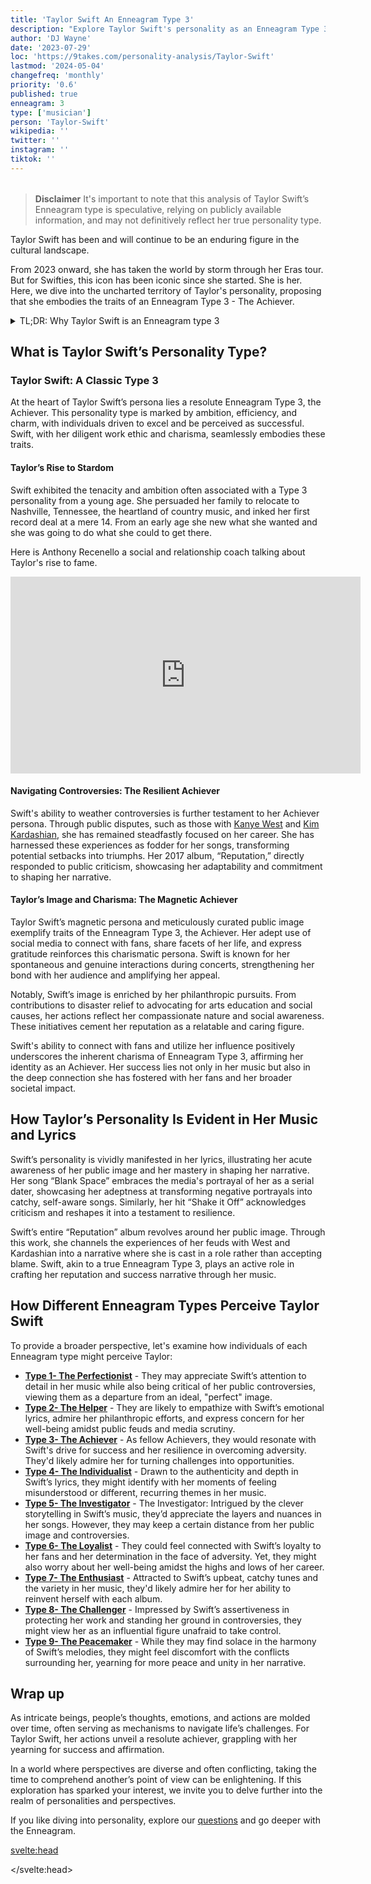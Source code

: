 ```yaml
---
title: 'Taylor Swift An Enneagram Type 3'
description: "Explore Taylor Swift's personality as an Enneagram Type 3, revealing her drive, resilience, and charisma in this insightful analysis"
author: 'DJ Wayne'
date: '2023-07-29'
loc: 'https://9takes.com/personality-analysis/Taylor-Swift'
lastmod: '2024-05-04'
changefreq: 'monthly'
priority: '0.6'
published: true
enneagram: 3
type: ['musician']
person: 'Taylor-Swift'
wikipedia: ''
twitter: ''
instagram: ''
tiktok: ''
---
```


<!-- // notes:  -->

<script>
	import  PopCard  from "$lib/components/atoms/PopCard.svelte";
</script>

<div
  style="display: flex;
    justify-content: center;
    margin: 1rem 0;
  "
>
  <PopCard
    image={`/types/3s/${'Taylor-Swift'}.webp`}
    showIcon={false}
    enneagramType="3"
    displayText="Taylor Swift"
    subtext=""
  />
</div>

> **Disclaimer** It's important to note that this analysis of Taylor Swift’s Enneagram type is speculative, relying on publicly available information, and may not definitively reflect her true personality type.

<p class="firstLetter">Taylor Swift has been and will continue to be an enduring figure in the cultural landscape.</p>

From 2023 onward, she has taken the world by storm through her Eras tour. But for Swifties, this icon has been iconic since she started. She is her. Here, we dive into the uncharted territory of Taylor's personality, proposing that she embodies the traits of an Enneagram Type 3 - The Achiever.

<!-- <iframe width="100%" height="315" src="https://www.youtube.com/embed/hLvkAzxqKpM?si=gwa4EQle_hx8kBzr" title="YouTube video player" frameborder="0" allow="accelerometer; autoplay; clipboard-write; encrypted-media; gyroscope; picture-in-picture; web-share" allowfullscreen></iframe> -->

<details>
<summary class="accordion">TL;DR: Why Taylor Swift is an Enneagram type 3</summary>
<div class="panel">
<ul>
<li><b>Unwavering Pursuit of Success:</b> Taylor Swift, a Grammy award-winning artist, epitomizes classic Type 3 characteristics, particularly her unwavering ambition. Her early relocation to Nashville and her dedicated commitment to her craft, evident in the extended hours she devotes to the studio, underscore her inherent drive to excel— a defining trait of Type 3 - The Achiever.
</li>
<li><b>The Inner Mechanics of an Achiever:</b> Swift's inner world likely revolves around a perpetual quest for achievement. As a Type 3, her thoughts, emotions, and daily actions are meticulously geared towards projecting a successful image and garnering validation, both pivotal to her self-esteem. This may encompass continual self-assessment and a thorough examination of her public persona.
</li>
<li><b>Resilience Amidst Controversy:</b> Swift's journey has been punctuated by public feuds with celebrities like <a href="./Kanye">Kanye West</a> and <a href="./Kim-Kardashian">Kim Kardashian</a>. However, her resilience in the face of adversity, transforming potential setbacks into triumphs through her music, mirrors her Type 3 nature. It reflects the Achiever's coping mechanism, stemming from the fear of being perceived as unworthy or unsuccessful.
</li>
<li><b>Driven by a Core Motivation:</b> Taylor's core motivation, akin to most Type 3s, is rooted in a fear of worthlessness, which propels her relentless pursuit of success and validation. Her lyrics, philanthropic endeavors, and even her approach to handling public controversies can be traced back to this underlying motivation. Understanding this sheds light on Swift's unyielding ambition and unwavering resilience, further affirming her alignment with the Enneagram Type 3 personality.
</li>
</ul>
 </div>
</details>

## What is Taylor Swift’s Personality Type?

### Taylor Swift: A Classic Type 3

At the heart of Taylor Swift’s persona lies a resolute Enneagram Type 3, the Achiever. This personality type is marked by ambition, efficiency, and charm, with individuals driven to excel and be perceived as successful. Swift, with her diligent work ethic and charisma, seamlessly embodies these traits.

#### Taylor’s Rise to Stardom

Swift exhibited the tenacity and ambition often associated with a Type 3 personality from a young age. She persuaded her family to relocate to Nashville, Tennessee, the heartland of country music, and inked her first record deal at a mere 14. From an early age she new what she wanted and she was going to do what she could to get there.

Here is Anthony Recenello a social and relationship coach talking about Taylor's rise to fame.

<div class="iframe-container">
<iframe width="560" height="315" src="https://www.youtube.com/embed/payp-I_Yklo?si=gldfJJ4Q_fW0yc7x" title="YouTube video player" frameborder="0" allow="accelerometer; autoplay; clipboard-write; encrypted-media; gyroscope; picture-in-picture; web-share" referrerpolicy="strict-origin-when-cross-origin" allowfullscreen></iframe>
</div>

#### Navigating Controversies: The Resilient Achiever

Swift's ability to weather controversies is further testament to her Achiever persona. Through public disputes, such as those with <a href="/personality-analysis/Kanye" >Kanye West</a> and <a href="/personality-analysis/Kim-Kardashian" >Kim Kardashian</a>, she has remained steadfastly focused on her career. She has harnessed these experiences as fodder for her songs, transforming potential setbacks into triumphs. Her 2017 album, “Reputation,” directly responded to public criticism, showcasing her adaptability and commitment to shaping her narrative.

#### Taylor’s Image and Charisma: The Magnetic Achiever

Taylor Swift’s magnetic persona and meticulously curated public image exemplify traits of the Enneagram Type 3, the Achiever. Her adept use of social media to connect with fans, share facets of her life, and express gratitude reinforces this charismatic persona. Swift is known for her spontaneous and genuine interactions during concerts, strengthening her bond with her audience and amplifying her appeal.

Notably, Swift’s image is enriched by her philanthropic pursuits. From contributions to disaster relief to advocating for arts education and social causes, her actions reflect her compassionate nature and social awareness. These initiatives cement her reputation as a relatable and caring figure.

Swift's ability to connect with fans and utilize her influence positively underscores the inherent charisma of Enneagram Type 3, affirming her identity as an Achiever. Her success lies not only in her music but also in the deep connection she has fostered with her fans and her broader societal impact.

## How Taylor’s Personality Is Evident in Her Music and Lyrics

Swift’s personality is vividly manifested in her lyrics, illustrating her acute awareness of her public image and her mastery in shaping her narrative. Her song “Blank Space” embraces the media's portrayal of her as a serial dater, showcasing her adeptness at transforming negative portrayals into catchy, self-aware songs. Similarly, her hit “Shake it Off” acknowledges criticism and reshapes it into a testament to resilience.

Swift’s entire “Reputation” album revolves around her public image. Through this work, she channels the experiences of her feuds with West and Kardashian into a narrative where she is cast in a role rather than accepting blame. Swift, akin to a true Enneagram Type 3, plays an active role in crafting her reputation and success narrative through her music.

## How Different Enneagram Types Perceive Taylor Swift

To provide a broader perspective, let's examine how individuals of each Enneagram type might perceive Taylor:

- **[Type 1- The Perfectionist](/enneagram-corner/enneagram-type-1)** - They may appreciate Swift’s attention to detail in her music while also being critical of her public controversies, viewing them as a departure from an ideal, "perfect" image.
- **[Type 2- The Helper](/enneagram-corner/enneagram-type-2)** - They are likely to empathize with Swift’s emotional lyrics, admire her philanthropic efforts, and express concern for her well-being amidst public feuds and media scrutiny.
- **[Type 3- The Achiever](/enneagram-corner/enneagram-type-3)** - As fellow Achievers, they would resonate with Swift's drive for success and her resilience in overcoming adversity. They'd likely admire her for turning challenges into opportunities.
- **[Type 4- The Individualist](/enneagram-corner/enneagram-type-4)** - Drawn to the authenticity and depth in Swift’s lyrics, they might identify with her moments of feeling misunderstood or different, recurring themes in her music.
- **[Type 5- The Investigator](/enneagram-corner/enneagram-type-5)** - The Investigator: Intrigued by the clever storytelling in Swift’s music, they’d appreciate the layers and nuances in her songs. However, they may keep a certain distance from her public image and controversies.
- **[Type 6- The Loyalist](/enneagram-corner/enneagram-type-6)** - They could feel connected with Swift’s loyalty to her fans and her determination in the face of adversity. Yet, they might also worry about her well-being amidst the highs and lows of her career.
- **[Type 7- The Enthusiast](/enneagram-corner/enneagram-type-7)** - Attracted to Swift’s upbeat, catchy tunes and the variety in her music, they'd likely admire her for her ability to reinvent herself with each album.
- **[Type 8- The Challenger](/enneagram-corner/enneagram-type-8)** - Impressed by Swift’s assertiveness in protecting her work and standing her ground in controversies, they might view her as an influential figure unafraid to take control.
- **[Type 9- The Peacemaker](/enneagram-corner/enneagram-type-9)** - While they may find solace in the harmony of Swift’s melodies, they might feel discomfort with the conflicts surrounding her, yearning for more peace and unity in her narrative.

## Wrap up

As intricate beings, people’s thoughts, emotions, and actions are molded over time, often serving as mechanisms to navigate life’s challenges. For Taylor Swift, her actions unveil a resolute achiever, grappling with her yearning for success and affirmation.

In a world where perspectives are diverse and often conflicting, taking the time to comprehend another’s point of view can be enlightening. If this exploration has sparked your interest, we invite you to delve further into the realm of personalities and perspectives.

If you like diving into personality, explore our <a href="/questions" >questions</a> and go deeper with the Enneagram.

<svelte:head>

<script type="application/ld+json">
{
  "@context": "http://schema.org",
  "@graph": [
    {
      "@type": "Article",
      "articleBody": "This article explores the personality traits of Taylor Swift from the perspective of the Enneagram Type 3. Known for her ambition, resilience, and transformational creativity, Swift embodies many characteristics of Type 3 personalities. The article discusses various aspects of Swift's life and career that demonstrate her Type 3 characteristics, including her music evolution, songwriting skills, and media narratives.",
      "creator": {
        "@type": "Person",
        "name": "DJ Wayne",
        "sameAs": ["https://www.instagram.com/djwayne3/", "https://www.youtube.com/@djwayne3", "https://www.linkedin.com/in/davidtwayne/", "https://twitter.com/djwayne3"
        ]
      },
      "author": {
        "@type": "Person",
        "name": "DJ Wayne",
        "sameAs": ["https://www.instagram.com/djwayne3/", "https://www.youtube.com/@djwayne3", "https://www.linkedin.com/in/davidtwayne/", "https://twitter.com/djwayne3"
        ]
      },
      "dateModified": {
        "@type": "Date",
        "@value": "2024-05-04"
      },
      "datePublished": {
        "@type": "Date",
        "@value": "2023-07-29"
      },
      "description": "This blog post examines why Taylor Swift might be an Enneagram Type 3. It focuses on her personality traits, her motivations, her inner world, controversies she's faced, and how these elements might be related to the core attributes of a Type 3.",
      "headline": "Taylor Swift An Enneagram Type 3",
      "image": {
        "@type": "ImageObject",
        "height": 900,
        "url": "https://9takes.com/types/3s/Taylor-Swift.webp",
        "width": 900
      },
      "mainEntityOfPage": {
        "@id": "https://9takes.com/personality-analysis/Taylor-Swift",
        "@type": "WebPage"
      },
      "mentions": {
        "@type": "Person",
        "name": "Taylor Swift",
        "sameAs": [ "https://en.wikipedia.org/wiki/Taylor_Swift", "https://www.taylorswift.com/", "https://twitter.com/taylorswift13", "https://www.instagram.com/taylorswift/", "https://www.tiktok.com/@taylorswift"]
      },
      "publisher": {
        "@type": "Organization",
        "sameAs": ["https://www.instagram.com/9takesdotcom/", "https://twitter.com/9takesdotcom"],
        "logo": {
          "@type": "ImageObject",
          "url": "https://9takes.com/brand/darkRubix.png"
        },
        "name": "9takes"
      }
    },
    {
      "@type": "FAQPage",
      "mainEntity": [
        {
          "@type": "Question",
          "acceptedAnswer": {
            "@type": "Answer",
            "text": "Taylor Swift exhibits many characteristics associated with Enneagram Type 3 personalities. This includes her ambition, resilience, and transformational creativity. These characteristics are rooted in her desire to be seen as successful and valuable, a core motivation for Type 3 individuals."
          },
          "name": "Why is Taylor Swift considered an Enneagram Type 3?"
        },
        {
          "@type": "Question",
          "acceptedAnswer": {
            "@type": "Answer",
            "text": "Taylor's success in the music industry, her influential songwriting, and her ability to navigate public controversies all indicate her Type 3 personality. Moreover, her ability to reinvent her music style and her dedication to her image reflects the strengths and growth potential of Type 3 individuals."
          },
          "name": "What are some examples of Taylor Swift's Type 3 characteristics?"
        },
    {
          "@type": "Question",
          "acceptedAnswer": {
            "@type": "Answer",
            "text": "Taylor Swift is well-known for her emotive and evocative songwriting. She is ambitious, driven, and often seen as resilient in controversy. However, these descriptions are based on public perception and her portrayed image in the media. To know her exact personality, one would have to know her personally."
          },
          "name": "What is Taylor Swift's personality?"
        },
    {
          "@type": "Question",
          "acceptedAnswer": {
            "@type": "Answer",
            "text": "Taylor Swift is an Enneagram type 3, also known as The Achiever. This Enneagram type is ambitious, adaptable, and driven, often motivated by a desire to be successful and admired. Please note that this information is based on public information and not confirmed by Taylor Swift herself."
          },
          "name": "What is Taylor Swift's Enneagram type?"
        }
      ]
    }
  ]
}

</script>

</svelte:head>

<style lang="scss">


</style>
